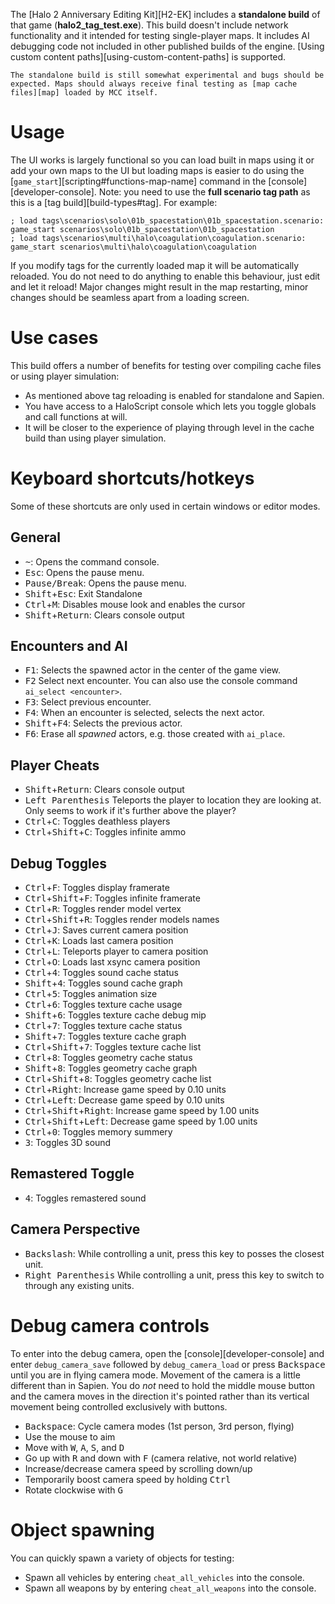 The [Halo 2 Anniversary Editing Kit][H2-EK] includes a **standalone build** of that game (**halo2_tag_test.exe**). This build doesn't include network functionality and it intended for testing single-player maps. It includes AI debugging code not included in other published builds of the engine.
[Using custom content paths][using-custom-content-paths] is supported.

```.alert danger
The standalone build is still somewhat experimental and bugs should be expected. Maps should always receive final testing as [map cache files][map] loaded by MCC itself.
```

# Usage
The UI works is largely functional so you can load built in maps using it or add your own maps to the UI but loading maps is easier to do using the [`game_start`][scripting#functions-map-name] command in the [console][developer-console]. Note: you need to use the **full scenario tag path** as this is a [tag build][build-types#tag]. For example:

```consoleh2a
; load tags\scenarios\solo\01b_spacestation\01b_spacestation.scenario:
game_start scenarios\solo\01b_spacestation\01b_spacestation
; load tags\scenarios\multi\halo\coagulation\coagulation.scenario:
game_start scenarios\multi\halo\coagulation\coagulation
```

 If you modify tags for the currently loaded map it will be automatically reloaded. You do not need to do anything to enable this behaviour, just edit and let it reload!
 Major changes might result in the map restarting, minor changes should be seamless apart from a loading screen.

# Use cases
This build offers a number of benefits for testing over compiling cache files or using player simulation:

* As mentioned above tag reloading is enabled for standalone and Sapien.
* You have access to a HaloScript console which lets you toggle globals and call functions at will.
* It will be closer to the experience of playing through level in the cache build than using player simulation.

# Keyboard shortcuts/hotkeys
Some of these shortcuts are only used in certain windows or editor modes.

## General
* <kbd>~</kbd>: Opens the command console.
* <kbd>Esc</kbd>: Opens the pause menu.
* <kbd>Pause/Break</kbd>: Opens the pause menu.
* <kbd>Shift</kbd>+<kbd>Esc</kbd>: Exit Standalone
* <kbd>Ctrl</kbd>+<kbd>M</kbd>: Disables mouse look and enables the cursor
* <kbd>Shift</kbd>+<kbd>Return</kbd>: Clears console output

## Encounters and AI
* <kbd>F1</kbd>: Selects the spawned actor in the center of the game view.
* <kbd>F2</kbd> Select next encounter. You can also use the console command `ai_select <encounter>`.
* <kbd>F3</kbd>: Select previous encounter.
* <kbd>F4</kbd>: When an encounter is selected, selects the next actor.
* <kbd>Shift</kbd>+<kbd>F4</kbd>: Selects the previous actor.
* <kbd>F6</kbd>: Erase all _spawned_ actors, e.g. those created with `ai_place`.

## Player Cheats
* <kbd>Shift</kbd>+<kbd>Return</kbd>: Clears console output
* <kbd>Left Parenthesis</kbd> Teleports the player to location they are looking at. Only seems to work if it's further above the player?
* <kbd>Ctrl</kbd>+<kbd>C</kbd>: Toggles deathless players
* <kbd>Ctrl</kbd>+<kbd>Shift</kbd>+<kbd>C</kbd>: Toggles infinite ammo

## Debug Toggles
* <kbd>Ctrl</kbd>+<kbd>F</kbd>: Toggles display framerate
* <kbd>Ctrl</kbd>+<kbd>Shift</kbd>+<kbd>F</kbd>: Toggles infinite framerate
* <kbd>Ctrl</kbd>+<kbd>R</kbd>: Toggles render model vertex
* <kbd>Ctrl</kbd>+<kbd>Shift</kbd>+<kbd>R</kbd>: Toggles render models names
* <kbd>Ctrl</kbd>+<kbd>J</kbd>: Saves current camera position
* <kbd>Ctrl</kbd>+<kbd>K</kbd>: Loads last camera position
* <kbd>Ctrl</kbd>+<kbd>L</kbd>: Teleports player to camera position
* <kbd>Ctrl</kbd>+<kbd>O</kbd>: Loads last xsync camera position
* <kbd>Ctrl</kbd>+<kbd>4</kbd>: Toggles sound cache status
* <kbd>Shift</kbd>+<kbd>4</kbd>: Toggles sound cache graph
* <kbd>Ctrl</kbd>+<kbd>5</kbd>: Toggles animation size
* <kbd>Ctrl</kbd>+<kbd>6</kbd>: Toggles texture cache usage
* <kbd>Shift</kbd>+<kbd>6</kbd>: Toggles texture cache debug mip
* <kbd>Ctrl</kbd>+<kbd>7</kbd>: Toggles texture cache status
* <kbd>Shift</kbd>+<kbd>7</kbd>: Toggles texture cache graph
* <kbd>Ctrl</kbd>+<kbd>Shift</kbd>+<kbd>7</kbd>: Toggles texture cache list
* <kbd>Ctrl</kbd>+<kbd>8</kbd>: Toggles geometry cache status
* <kbd>Shift</kbd>+<kbd>8</kbd>: Toggles geometry cache graph
* <kbd>Ctrl</kbd>+<kbd>Shift</kbd>+<kbd>8</kbd>: Toggles geometry cache list
* <kbd>Ctrl</kbd>+<kbd>Right</kbd>: Increase game speed by 0.10 units
* <kbd>Ctrl</kbd>+<kbd>Left</kbd>: Decrease game speed by 0.10 units
* <kbd>Ctrl</kbd>+<kbd>Shift</kbd>+<kbd>Right</kbd>: Increase game speed by 1.00 units
* <kbd>Ctrl</kbd>+<kbd>Shift</kbd>+<kbd>Left</kbd>: Decrease game speed by 1.00 units
* <kbd>Ctrl</kbd>+<kbd>0</kbd>: Toggles memory summery
* <kbd>3</kbd>: Toggles 3D sound

## Remastered Toggle
* <kbd>4</kbd>: Toggles remastered sound

## Camera Perspective
* <kbd>Backslash</kbd>: While controlling a unit, press this key to posses the closest unit.
* <kbd>Right Parenthesis</kbd> While controlling a unit, press this key to switch to through any existing units.

# Debug camera controls
To enter into the debug camera, open the [console][developer-console] and enter `debug_camera_save` followed by `debug_camera_load` or press <kbd>Backspace</kbd> until you are in flying camera mode. Movement of the camera is a little different than in Sapien. You do _not_ need to hold the middle mouse button and the camera moves in the direction it's pointed rather than its vertical movement being controlled exclusively with buttons.

* <kbd>Backspace</kbd>: Cycle camera modes (1st person, 3rd person, flying)
* Use the mouse to aim
* Move with <kbd>W</kbd>, <kbd>A</kbd>, <kbd>S</kbd>, and <kbd>D</kbd>
* Go up with <kbd>R</kbd> and down with <kbd>F</kbd> (camera relative, not world relative)
* Increase/decrease camera speed by scrolling down/up
* Temporarily boost camera speed by holding <kbd>Ctrl</kbd>
* Rotate clockwise with <kbd>G</kbd>

# Object spawning
You can quickly spawn a variety of objects for testing:

* Spawn all vehicles by entering `cheat_all_vehicles` into the console.
* Spawn all weapons by by entering `cheat_all_weapons` into the console.
